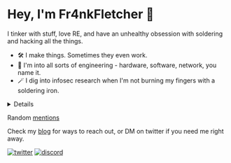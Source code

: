 # Hey, I'm Fr4nkFletcher 🐲

I tinker with stuff, love RE, and have an unhealthy obsession with soldering and hacking all the things.

- 🛠 I make things. Sometimes they even work.
- 🔮 I'm into all sorts of engineering - hardware, software, network, you name it.
- 🪄 I dig into infosec research when I'm not burning my fingers with a soldering iron.

<details>

![Anurag's GitHub stats](https://github-readme-stats.vercel.app/api?username=Fr4nkFletcher&show_icons=true&theme=dark)

[![Top Langs](https://github-readme-stats.vercel.app/api/top-langs/?username=Fr4nkFletcher&layout=compact&theme=dark)](https://github.com/anuraghazra/github-readme-stats)

[![GitHub Streak](https://github-readme-streak-stats.herokuapp.com?user=Fr4nkFletcher&theme=dark&hide_border=true)](https://git.io/streak-stats)


[![Fr4nkFletcher's github activity graph](https://github-readme-activity-graph.vercel.app/graph?username=Fr4nkFletcher&theme=react)](https://github.com/ashutosh00710/github-readme-activity-graph)
</details>

Random [mentions](https://fr4nkfletcher.github.io/about/#mentions)

Check my [blog](https://fr4nkfletcher.github.io/) for ways to reach out, or DM on twitter if you need me right away.

[![twitter](https://img.shields.io/badge/Follow-%231DA1F2.svg?style=flat&logo=x&logoColor=white&color=1F285E)](https://twitter.com/Fr4nkFletcher)
[![discord](https://img.shields.io/badge/Discord-@0xbangbang-7289DA?style=flat&logo=discord&logoColor=white)](https://discord.com/users/1165406778901663877)
